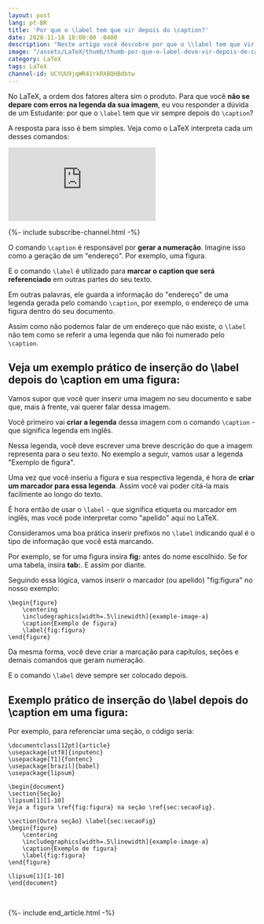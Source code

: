 ```yaml
---
layout: post
lang: pt-BR
title: 'Por que o \label tem que vir depois do \caption?'
date: 2020-11-18 18:00:00 -0400
description: "Neste artigo você descobre por que o \\label tem que vir depois do \\caption."
image: "/assets/LaTeX/thumb/thumb-por-que-o-label-deve-vir-depois-de-caption-LaTeX.png"
category: LaTeX
tags: LaTeX
channel-id: UCYUU9jqWR41rkRXBQHBdbtw
---
```


No LaTeX, a ordem dos fatores altera sim o produto. Para que você **não se depare com erros na legenda da sua imagem**, eu vou responder a dúvida de um Estudante: por que o `\label` tem que vir sempre depois do `\caption`?

A resposta para isso é bem simples. Veja como o LaTeX interpreta cada um desses comandos:

<!-- Youtube Video -->
<div class="yt-video">
<iframe src="https://www.youtube.com/embed/ZPfOo5l0v2k?si=mF3TgksVBGhaat4J" title="YouTube video player" frameborder="0" allow="accelerometer; autoplay; clipboard-write; encrypted-media; gyroscope; picture-in-picture; web-share" allowfullscreen></iframe>
</div>

{%- include subscribe-channel.html -%}


O comando `\caption` é responsável por **gerar a numeração**. Imagine isso como a geração de um \"endereço\". Por exemplo, uma figura.

E o comando `\label` é utilizado para **marcar o caption que será referenciado** em outras partes do seu texto.

Em outras palavras, ele guarda a informação do \"endereço\" de uma legenda gerada pelo comando `\caption`, por exemplo, o endereço de uma figura dentro do seu documento.

Assim como não podemos falar de um endereço que não existe, o `\label` não tem como se referir a uma legenda que não foi numerado pelo `\caption`.

## Veja um exemplo prático de inserção do \label depois do \caption em uma figura:

Vamos supor que você quer inserir uma imagem no seu documento e sabe que, mais à frente, vai querer falar dessa imagem.

Você primeiro vai **criar a legenda** dessa imagem com o comando `\caption` - que significa legenda em inglês.

Nessa legenda, você deve escrever uma breve descrição do que a imagem representa para o seu texto. No exemplo a seguir, vamos usar a legenda \"Exemplo de figura\".

Uma vez que você inseriu a figura e sua respectiva legenda, é hora de **criar um marcador para essa legenda**. Assim você vai poder citá-la mais facilmente ao longo do texto.

É hora então de usar o `\label` - que significa etiqueta ou marcador em inglês, mas você pode interpretar como \"apelido\" aqui no LaTeX.

Consideramos uma boa prática inserir prefixos no `\label` indicando qual é o tipo de informação que você está marcando.

Por exemplo, se for uma figura insira **fig:** antes do nome escolhido. Se for uma tabela, insira **tab:**. E assim por diante.

Seguindo essa lógica, vamos inserir o marcador (ou apelido) \"fig:figura\" no nosso exemplo:

```TeX
\begin{figure}
    \centering
    \includegraphics[width=.5\linewidth]{example-image-a}
    \caption{Exemplo de figura}
    \label{fig:figura}
\end{figure}
```

Da mesma forma, você deve criar a marcação para capítulos, seções e demais comandos que geram numeração.

E o comando `\label` deve sempre ser colocado depois.

## Exemplo prático de inserção do \label depois do \caption em uma figura:

Por exemplo, para referenciar uma seção, o código seria:

```TeX
\documentclass[12pt]{article}
\usepackage[utf8]{inputenc}
\usepackage[T1]{fontenc}
\usepackage[brazil]{babel}
\usepackage{lipsum}

\begin{document}
\section{Seção}
\lipsum[1][1-10]
Veja a figura \ref{fig:figura} na seção \ref{sec:secaoFig}.

\section{Outra seção} \label{sec:secaoFig}
\begin{figure}
    \centering
    \includegraphics[width=.5\linewidth]{example-image-a}
    \caption{Exemplo de figura}
    \label{fig:figura}
\end{figure}

\lipsum[1][1-10]
\end{document}
```

<br>

{%- include end_article.html -%}

